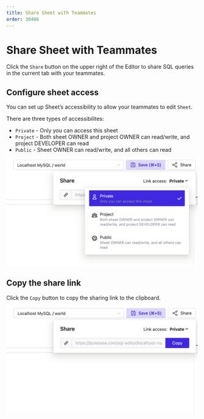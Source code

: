 ```yaml
---
title: Share Sheet with Teammates
order: 30406
---
```


# Share Sheet with Teammates

Click the `Share` button on the upper right of the Editor to share SQL queries in the current tab with your teammates.

## Configure sheet access

You can set up Sheet’s accessibility to allow your teammates to edit `Sheet`.

There are three types of accessibilites:

- `Private` - Only you can access this sheet
- `Project` - Both sheet OWNER and project OWNER can read/write, and project DEVELOPER can read
- `Public` - Sheet OWNER can read/write, and all others can read

![Setup permissions](/static/docs-assets/sql-editor_share-link-access.webp)

## Copy the share link

Click the `Copy` button to copy the sharing link to the clipboard.

![Copy the share link](/static/docs-assets/sql-editor_share-popover.webp)
